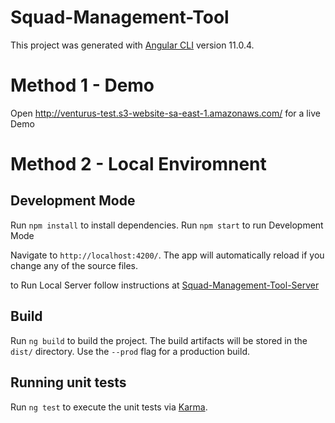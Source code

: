 # Squad-Management-Tool

This project was generated with [Angular CLI](https://github.com/angular/angular-cli) version 11.0.4.

# Method 1 - Demo

Open http://venturus-test.s3-website-sa-east-1.amazonaws.com/ for a live Demo 

# Method 2 - Local Enviromnent

## Development Mode

Run `npm install` to install dependencies. 
Run `npm start` to run Development Mode

Navigate to `http://localhost:4200/`. The app will automatically reload if you change any of the source files.

to Run Local Server follow instructions at [Squad-Management-Tool-Server](https://github.com/GiulianoBrito/Squad-Management-Tool-Server/tree/master)

## Build

Run `ng build` to build the project. The build artifacts will be stored in the `dist/` directory. Use the `--prod` flag for a production build.

## Running unit tests

Run `ng test` to execute the unit tests via [Karma](https://karma-runner.github.io).



